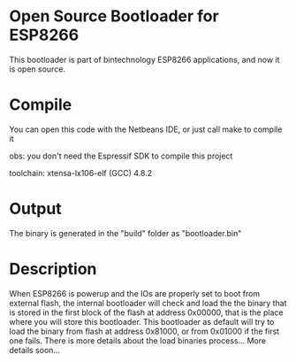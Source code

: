# Open Source Bootloader for ESP8266

This bootloader is part of bintechnology ESP8266 applications, and now it is open source.

# Compile

You can open this code with the Netbeans IDE, or just call make to compile it

obs: you don't need the Espressif SDK to compile this project

toolchain: xtensa-lx106-elf (GCC) 4.8.2

# Output

The binary is generated in the "build" folder as "bootloader.bin"

# Description

When ESP8266 is powerup and the IOs are properly set to boot from external flash, the internal bootloader will check and load the the binary that is stored in the first block of the flash at address 0x00000, that is the place where you will store this bootloader. This bootloader as default will try to load the binary from flash at address 0x81000, or from 0x01000 if the first one fails. There is more details about the load binaries process...
More details soon...
